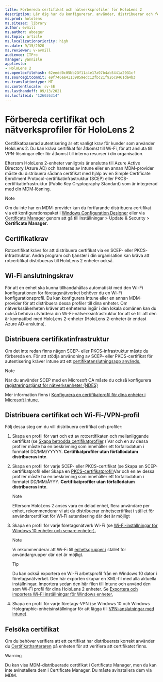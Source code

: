 ```yaml
---
title: Förbereda certifikat och nätverksprofiler för HoloLens 2
description: Lär dig hur du konfigurerar, använder, distribuerar och felsöker certifikat för nätverk på HoloLens 2 enheter med mixad verklighet.
ms.prod: hololens
ms.sitesec: library
author: evmill
ms.author: aboeger
ms.topic: article
ms.localizationpriority: high
ms.date: 9/15/2020
ms.reviewer: v-evmill
audience: ITPro
manager: yannisle
appliesto:
- HoloLens 2
ms.openlocfilehash: 62eedd0c05bb23f11a4e17a97b4ab5441a2931cf
ms.sourcegitcommit: e9f746aa41139859edc12fbc21f926c9461da4b3
ms.translationtype: MT
ms.contentlocale: sv-SE
ms.lasthandoff: 09/13/2021
ms.locfileid: "126036314"
---
```

# <a name="prepare-certificates-and-network-profiles-for-hololens-2"></a>Förbereda certifikat och nätverksprofiler för HoloLens 2

Certifikatbaserad autentisering är ett vanligt krav för kunder som använder HoloLens 2. Du kan kräva certifikat för åtkomst till Wi-Fi, för att ansluta till VPN-lösningar eller för åtkomst till interna resurser i din organisation.

Eftersom HoloLens 2-enheter vanligtvis är anslutna till Azure Active Directory (Azure AD) och hanteras av Intune eller en annan MDM-provider måste du distribuera sådana certifikat med hjälp av en Simple Certificate Enrollment Protocol-certifikatinfrastruktur (SCEP) eller PKCS-certifikatinfrastruktur (Public Key Cryptography Standard) som är integrerad med din MDM-lösning. 

>[!NOTE]
> Om du inte har en MDM-provider kan [](hololens-provisioning.md#steps-for-creating-provisioning-packages) du fortfarande distribuera certifikat via ett konfigurationspaket i [Windows Configuration Designer](https://www.microsoft.com/p/windows-configuration-designer/9nblggh4tx22?rtc=1&activetab=pivot:regionofsystemrequirementstab) eller via [Certificate Manager](certificate-manager.md) genom att gå till Inställningar > Update & Security > **Certificate Manager**.

## <a name="certificate-requirements"></a>Certifikatkrav
Rotcertifikat krävs för att distribuera certifikat via en SCEP- eller PKCS-infrastruktur. Andra program och tjänster i din organisation kan kräva att rotcertifikat distribueras till HoloLens 2 enheter också. 

## <a name="wi-fi-connectivity-requirements"></a>Wi-Fi anslutningskrav
För att en enhet ska kunna tillhandahållas automatiskt med den Wi-Fi konfigurationen för företagsnätverket behöver du en Wi-Fi konfigurationsprofil. Du kan konfigurera Intune eller en annan MDM-provider för att distribuera dessa profiler till dina enheter. Om nätverkssäkerheten kräver att enheterna ingår i den lokala domänen kan du också behöva utvärdera din Wi-Fi-nätverksinfrastruktur för att se till att den är kompatibel med HoloLens 2-enheter (HoloLens 2-enheter är endast Azure AD-anslutna).

## <a name="deploy-certificate-infrastructure"></a>Distribuera certifikatinfrastruktur
Om det inte redan finns någon SCEP- eller PKCS-infrastruktur måste du förbereda en. För att stödja användning av SCEP- eller PKCS-certifikat för autentisering kräver Intune att ett [certifikatanslutningsapp används.](/mem/intune/protect/certificate-connectors)

> [!NOTE]
> När du använder SCEP med en Microsoft CA måste du också konfigurera [registreringstjänst för nätverksenheter (NDES)](/mem/intune/protect/certificates-scep-configure#set-up-ndes)

Mer information finns i [Konfigurera en certifikatprofil för dina enheter i Microsoft Intune.](/intune/certificates-configure)

## <a name="deploy-certificates-and-wi-fivpn-profile"></a>Distribuera certifikat och Wi-Fi-/VPN-profil
Följ dessa steg om du vill distribuera certifikat och profiler:
1.  Skapa en profil för vart och ett av rotcertifikaten och mellanliggande certifikat (se [Skapa betrodda certifikatprofiler](/intune/protect/certificates-configure#create-trusted-certificate-profiles).) Var och en av dessa profiler måste ha en beskrivning som innehåller ett förfallodatum i formatet DD/MM/YYYYY. **Certifikatprofiler utan förfallodatum distribueras inte.**
1.  Skapa en profil för varje SCEP- eller PKCS-certifikat (se Skapa en SCEP-certifikatprofil eller Skapa en [PKCS-certifikatprofil)](/intune/protect/certficates-pfx-configure#create-a-pkcs-certificate-profile)Var och en av dessa profiler måste ha en beskrivning som innehåller ett förfallodatum i formatet DD/MM/ÅYYY. **Certifikatprofiler utan förfallodatum distribueras inte.**

    > [!NOTE]
    > Eftersom HoloLens 2 anses vara en delad enhet, flera användare per enhet, rekommenderar vi att du distribuerar enhetscertifikat i stället för användarcertifikat för Wi-Fi autentisering där det är möjligt

3.  Skapa en profil för varje företagsnätverk Wi-Fi (se [Wi-Fi-inställningar för Windows 10 enheter och senare enheter).](/intune/wi-fi-settings-windows) 
    > [!NOTE]
    > Vi rekommenderar att Wi-Fi till [enhetsgrupper i](/mem/intune/configuration/device-profile-assign) stället för användargrupper där det är möjligt. 

    > [!TIP]
    > Du kan också exportera en Wi-Fi arbetsprofil från en Windows 10 dator i företagsnätverket. Den här exporten skapar en XML-fil med alla aktuella inställningar. Importera sedan den här filen till Intune och använd den som Wi-Fi profil för dina HoloLens 2 enheter. Se [Exportera och importera Wi-Fi inställningar för Windows enheter.](/mem/intune/configuration/wi-fi-settings-import-windows-8-1)

4.  Skapa en profil för varje företags-VPN (se Windows 10 och Windows Holographic-enhetsinställningar för att lägga till [VPN-anslutningar med Intune](/intune/vpn-settings-windows-10)).

## <a name="troubleshooting-certificates"></a>Felsöka certifikat

Om du behöver verifiera att ett certifikat har distribuerats korrekt använder du [Certifikathanteraren](certificate-manager.md) på enheten för att verifiera att certifikatet finns.  

>[!WARNING]
> Du kan visa MDM-distribuerade certifikat i Certificate Manager, men du kan inte avinstallera dem i Certificate Manager. Du måste avinstallera dem via MDM.


